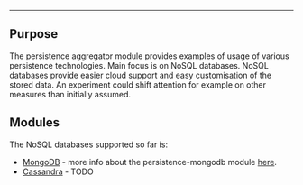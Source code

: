 ----

## Purpose

The persistence aggregator module provides examples of usage of various persistence technologies. Main focus is on NoSQL databases. NoSQL databases provide easier cloud support and easy customisation of the stored data. An experiment could shift attention for example on other measures than initially assumed.

## Modules

The NoSQL databases supported so far is:

  * [MongoDB](http://www.mongodb.org/) - more info about the persistence-mongodb module [here]().
  * [Cassandra](http://cassandra.apache.org/) - TODO



